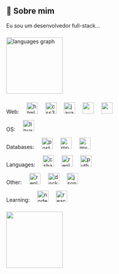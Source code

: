 
## 🚀 Sobre mim
Eu sou um desenvolvedor full-stack...

###

<div align="left">
  <img src="https://github-readme-stats.vercel.app/api/top-langs?username=vitcas&locale=en&hide_title=false&layout=compact&card_width=320&langs_count=5&theme=dracula&hide_border=false" height="150" alt="languages graph"  />
</div>

###

<div align="left">
  <p>Web:
    <img width="12" />  
    <img src="https://cdn.jsdelivr.net/gh/devicons/devicon/icons/html5/html5-original.svg" height="30" alt="html5 logo"  />
    <img width="12" />
    <img src="https://cdn.jsdelivr.net/gh/devicons/devicon/icons/css3/css3-original.svg" height="30" alt="css3 logo"  />
    <img width="12" />
    <img src="https://cdn.jsdelivr.net/gh/devicons/devicon/icons/javascript/javascript-original.svg" height="30" alt="javascript logo"  />
    <img width="12" />
    <img src="https://cdn.jsdelivr.net/gh/devicons/devicon/icons/angularjs/angularjs-original.svg" height="30" />
    <img width="12" />
    <img src="https://cdn.jsdelivr.net/gh/devicons/devicon/icons/bootstrap/bootstrap-original.svg" height="30" />
  </p>
  <p>OS:
    <img width="12" />
    <img src="https://cdn.jsdelivr.net/gh/devicons/devicon@latest/icons/linux/linux-original.svg" height="30" alt="linux" />
  </p>
  <p>Databases:
    <img width="12" />
    <img src="https://cdn.jsdelivr.net/gh/devicons/devicon/icons/postgresql/postgresql-original.svg" height="30" alt="postgre"  />
    <img width="12" />
    <img src="https://cdn.jsdelivr.net/gh/devicons/devicon@latest/icons/mongodb/mongodb-original.svg" height="30" alt="mongo" />
    <img width="12" />
    <img src="https://cdn.jsdelivr.net/gh/devicons/devicon@latest/icons/mysql/mysql-original.svg" height="30" alt="mysql" /> 
  </p>
  <p>Languages:
    <img width="12" />
    <img src="https://cdn.jsdelivr.net/gh/devicons/devicon/icons/csharp/csharp-original.svg" height="30" alt="csharp logo"  />
    <img width="12" />
    <img src="https://cdn.jsdelivr.net/gh/devicons/devicon@latest/icons/java/java-original.svg" height="30" alt="replace"  />
    <img width="12" />
    <img src="https://cdn.jsdelivr.net/gh/devicons/devicon/icons/python/python-original.svg" height="30" alt="python logo"  />
  </p>
  <p>Other:
    <img width="12" />
    <img src="" height="30" alt="replace"  />
    <img width="12" />
    <img src="https://cdn.jsdelivr.net/gh/devicons/devicon@latest/icons/docker/docker-original.svg" height="30" alt="docker"  />
    <img width="12" />
    <img src="https://cdn.jsdelivr.net/gh/devicons/devicon@latest/icons/json/json-original.svg" height="30" alt="json"  />
  </p>
  <p>Learning:
    <img width="12" />
    <img src="https://cdn.jsdelivr.net/gh/devicons/devicon@latest/icons/nodejs/nodejs-original.svg" height="30" alt="nodejs"  />
    <img width="12" />
    <img src="https://cdn.jsdelivr.net/gh/devicons/devicon@latest/icons/react/react-original.svg" height="30" alt="react"  />
  </p>
</div>

###

<img align="left" height="150" src="https://art.ngfiles.com/images/1729000/1729657_skullchimes_gwen.gif?f1617439806"  />

